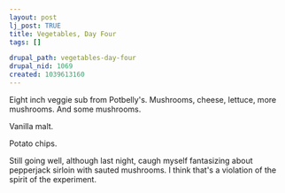 ```yaml
--- 
layout: post
lj_post: TRUE
title: Vegetables, Day Four
tags: []

drupal_path: vegetables-day-four
drupal_nid: 1069
created: 1039613160
---
```

Eight inch veggie sub from Potbelly's. Mushrooms, cheese, lettuce, more mushrooms. And some mushrooms.

Vanilla malt.

Potato chips.

Still going well, although last night, caugh myself fantasizing about pepperjack sirloin with sauted mushrooms. I think that's a violation of the spirit of the experiment.
